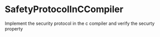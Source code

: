 # SafetyProtocolInCCompiler
Implement the security protocol in the c compiler and verify the securty property
